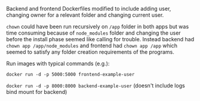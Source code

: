 Backend and frontend Dockerfiles modified to include adding user, changing owner for a relevant folder and changing current user.

`chown` could have been run recursively on `/app` folder in both apps but was time consuming because of `node_modules` folder and changing the user before the install phase seemed like calling for trouble. Instead backend had `chown app /app/node_modules` and frontend had `chown app /app` which seemed to satisfy any folder creation requirements of the programs.

Run images with typical commands (e.g.):

`docker run -d -p 5000:5000 frontend-example-user`

`docker run -d -p 8000:8000 backend-example-user` (doesn't include logs bind mount for backend)

